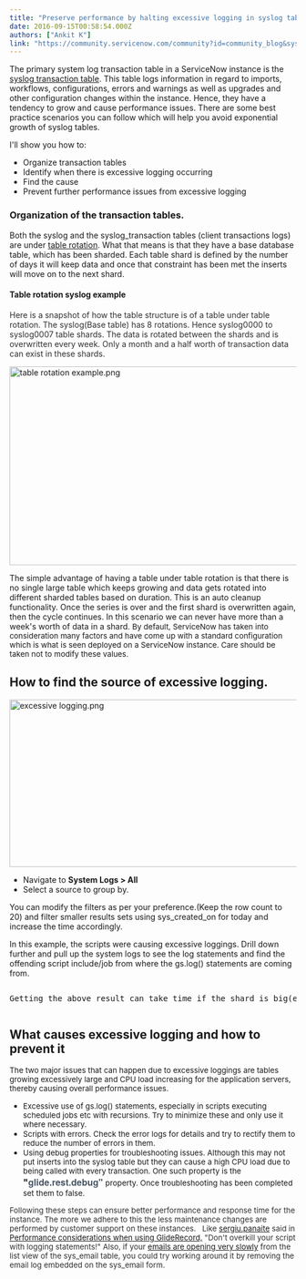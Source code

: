```yaml
---
title: "Preserve performance by halting excessive logging in syslog tables"
date: 2016-09-15T00:58:54.000Z
authors: ["Ankit K"]
link: "https://community.servicenow.com/community?id=community_blog&sys_id=3b8d2a69dbd0dbc01dcaf3231f9619e4"
---
```

<p>The primary system log transaction table in a ServiceNow instance is the <a title="ocs.servicenow.com/bundle/geneva-servicenow-platform/page/administer/time/reference/r_TransactionLogs.html" href="https://docs.servicenow.com/bundle/geneva-servicenow-platform/page/administer/time/reference/r_TransactionLogs.html">syslog transaction table</a>. This table logs information in regard to imports, workflows, configurations, errors and warnings as well as upgrades and other configuration changes within the instance. Hence, they have a tendency to grow and cause performance issues. There are some best practice scenarios you can follow which will help you avoid exponential growth of syslog tables.</p><p></p><p>I'll show you how to:</p><ul><li>Organize transaction tables</li><li>Identify when there is excessive logging occurring</li><li>Find the cause</li><li>Prevent further performance issues from excessive logging</li></ul><p></p><h3>Organization of the transaction tables.</h3><p>Both the syslog and the syslog_transaction tables (client transactions logs)   are under <a title="ocs.servicenow.com/bundle/geneva-servicenow-platform/page/administer/platform_performance/concept/c_TableRotation.html" href="https://docs.servicenow.com/bundle/geneva-servicenow-platform/page/administer/platform_performance/concept/c_TableRotation.html">table rotation</a>. What that means is that they have a base database table, which has been sharded. Each table shard is defined by the number of days it will keep data and once that constraint has been met the inserts will move on to the next shard.</p><p></p><h4>Table rotation syslog example</h4><p><span style="color: #eb7a3d;"><span style="color: #303030;">Here is a snapshot of how the table structure is of a table under table rotation. The syslog(Base table) has 8 rotations. Hence syslog0000 to syslog0007 table shards. The data is rotated between the shards and is overwritten every week. Only a month and a half worth of transaction data can exist in these shards. </span><br/></span></p><p><img   alt="table rotation example.png" class="image-3 jive-image" src="f5477c8edb9097041dcaf3231f96195b.iix" style="width: 620px; height: 349px; display: block; margin-left: auto; margin-right: auto;"/></p><p></p><p>The simple advantage of having a table under table rotation is that there is no single large table which keeps growing and data gets rotated into different sharded tables based on duration. This is an auto cleanup functionality. Once the series is over and the first shard is overwritten again, then the cycle continues. In this scenario we can never have more than a week's worth of data in a shard. <span style="font-size: 10pt;">By default, ServiceNow has taken into consideration many factors and have come up with a standard configuration which is what is seen deployed on a ServiceNow instance. Care should be taken not to modify these values.</span></p><p></p><h2><strong>How to find the source of excessive logging.</strong></h2><p><img   alt="excessive logging.png" class="image-4 jive-image" src="bf899c82db185304b322f4621f9619ef.iix" style="width: 620px; height: 294px; display: block; margin-left: auto; margin-right: auto;"/></p><p></p><ul><li>Navigate to <strong>System Logs &gt; All </strong></li><li>Select a source to group by.</li></ul><p></p><p>You can modify the filters as per your preference.(Keep the row count to 20) and filter smaller results sets using sys_created_on for today and increase the time accordingly.</p><p>In this example, the scripts were causing excessive loggings. Drill down further and pull up the system logs to see the log statements and find the offending script include/job from where the gs.log() statements are coming from.</p><pre __default_attr="info" __jive_macro_name="alert" alert="info" class="jive_text_macro jive_macro_alert" data-renderedposition="1399.375_8_1177_43"><p>Getting the above result can take time if the shard is big(excessive of 1m records)</p></pre><p></p><h2>What causes excessive logging and how to prevent it</h2><p><span style="font-size: 10pt;">The two major issues that can happen due to excessive loggings are tables growing excessively large and CPU load increasing for the application servers, thereby causing overall performance issues.</span></p><p></p><ul style="list-style-type: disc;"><li><span style="font-size: 10pt;">Excessive use of gs.log() statements, especially in scripts executing scheduled jobs etc with recursions. </span><span style="font-size: 10pt;">Try to minimize these and only use it where necessary.</span></li><li><span style="font-size: 10pt;">Scripts with errors. Check the error logs for details and try to rectify them to reduce the number of errors in them. </span></li><li><span style="font-size: 10pt;">Using debug properties for troubleshooting issues. Although this may not put inserts into the syslog table but they can cause a high CPU load due to being called with every transaction. One such property is the <span style="font-size: 12pt;"><strong>"</strong><span style="font-family: 'Helvetica Neue'; color: #485563; background: white;"><strong>glide.rest.debug"</strong> </span></span>property. Once troubleshooting has been completed set them to false.</span></li></ul><p></p><p><span style="font-size: 10pt; color: #303030;">Following these steps can ensure better performance and response time for the instance. The more we adhere to this the less maintenance changes are performed by customer support on these instances.   Like <a __default_attr="10952" __jive_macro_name="user" class="jive_macro jive_macro_user" data-orig-content="sergiu.panaite" data-renderedposition="1711.5625_104.046875_103_16" href="/community?id=community_user_profile&user=a4b2d6addbd81fc09c9ffb651f96192e" modifiedtitle="true" title="sergiu.panaite">sergiu.panaite</a> said in <a __default_attr="4811" __jive_macro_name="blogpost" class="jive_macro jive_macro_blogpost" data-orig-content="Performance considerations when using GlideRecord," data-renderedposition="1711.5625_252.78125_340_16" href="/community?id=community_blog&sys_id=620deaa5dbd0dbc01dcaf3231f961981" modifiedtitle="true" title="Performance considerations when using GlideRecord,">Performance considerations when using GlideRecord,</a> "Don't overkill your script with logging statements!" Also, if your <a title="i.service-now.com/kb_view.do?sysparm_article=KB0535704" href="https://hi.service-now.com/kb_view.do?sysparm_article=KB0535704">emails are opening very slowly</a> from the list view of the sys_email table, you could try working around it by removing the email log embedded on the sys_email form.</span></p>
